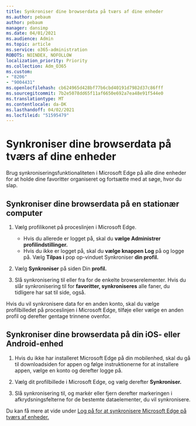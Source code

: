 ```yaml
---
title: Synkroniser dine browserdata på tværs af dine enheder
ms.author: pebaum
author: pebaum
manager: dansimp
ms.date: 04/01/2021
ms.audience: Admin
ms.topic: article
ms.service: o365-administration
ROBOTS: NOINDEX, NOFOLLOW
localization_priority: Priority
ms.collection: Adm_O365
ms.custom:
- "8206"
- "9004431"
ms.openlocfilehash: cb624965d428bf77b6cbd40191d7982d37c86fff
ms.sourcegitcommit: 7b2e5078dd65f11af6650e692a7ea48e91f544e0
ms.translationtype: MT
ms.contentlocale: da-DK
ms.lasthandoff: 04/02/2021
ms.locfileid: "51595479"
---
```

# <a name="sync-your-browsing-data-across-your-devices"></a>Synkroniser dine browserdata på tværs af dine enheder

Brug synkroniseringsfunktionaliteten i Microsoft Edge på alle dine enheder for at holde dine favoritter organiseret og fortsætte med at søge, hvor du slap.

## <a name="sync-your-browsing-data-on-a-desktop-computer"></a>Synkroniser dine browserdata på en stationær computer

1. Vælg profilikonet på proceslinjen i Microsoft Edge.
    
    - Hvis du allerede er logget på, skal du **vælge Administrer profilindstillinger.**
    - Hvis du ikke er logget på, skal du **vælge knappen Log** på og logge på. Vælg **Tilpas i** pop op-vinduet Synkroniser **din profil.**

1. Vælg **Synkroniser** på siden Din **profil.**

1. Slå synkronisering til eller fra for de enkelte browserelementer. Hvis du slår synkronisering til for **favoritter, synkroniseres** alle faner, du tidligere har sat til side, også.

Hvis du vil synkronisere data for en anden konto, skal du vælge profilbilledet på proceslinjen i Microsoft Edge, tilføje eller vælge en anden profil og derefter gentage trinnene ovenfor.

## <a name="sync-your-browsing-data-on-your-ios-or-android-device"></a>Synkroniser dine browserdata på din iOS- eller Android-enhed

1. Hvis du ikke har installeret Microsoft Edge på din mobilenhed, skal du gå til downloadsiden for appen og følge instruktionerne for at installere appen, vælge en konto og derefter logge på.

1. Vælg dit profilbillede i Microsoft Edge, og vælg derefter **Synkroniser.**

1. Slå synkronisering til, og markér eller fjern derefter markeringen i afkrydsningsfelterne for de bestemte dataelementer, du vil synkronisere.

Du kan få mere at vide under [Log på for at synkronisere Microsoft Edge på tværs af enheder.](https://go.microsoft.com/fwlink/?linkid=2145501)
